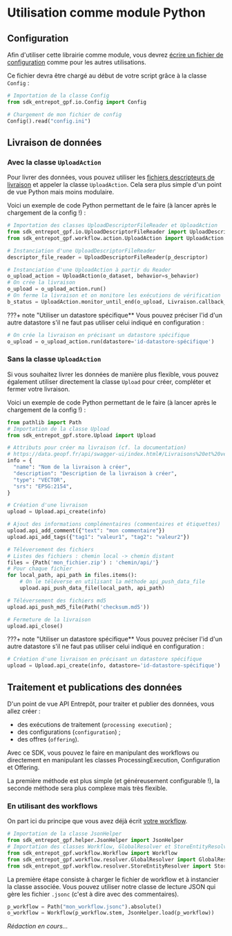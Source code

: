 <!--
CE DOCUMENT N'A PAS VOCATION A ÊTRE LU DIRECTEMENT OU VIA GITHUB :
les liens seront cassés, l'affichage ne sera pas correcte. Ne faites ça !

Consultez la doc en ligne ici : https://geoplateforme.github.io/sdk-entrepot/

Le lien vers cette page devrait être : https://geoplateforme.github.io/sdk-entrepot/comme-module/
-->

# Utilisation comme module Python

## Configuration

Afin d'utiliser cette librairie comme module, vous devrez [écrire un fichier de configuration](configuration.md) comme pour les autres utilisations.

Ce fichier devra être chargé au début de votre script grâce à la classe `Config` :

```py
# Importation de la classe Config
from sdk_entrepot_gpf.io.Config import Config

# Chargement de mon fichier de config
Config().read("config.ini")
```

## Livraison de données

### Avec la classe `UploadAction`

Pour livrer des données, vous pouvez utiliser les [fichiers descripteurs de livraison](upload_descriptor.md) et appeler la classe `UploadAction`.
Cela sera plus simple d'un point de vue Python mais moins modulaire.

Voici un exemple de code Python permettant de le faire (à lancer après le chargement de la config !) :

```py
# Importation des classes UploadDescriptorFileReader et UploadAction
from sdk_entrepot_gpf.io.UploadDescriptorFileReader import UploadDescriptorFileReader
from sdk_entrepot_gpf.workflow.action.UploadAction import UploadAction

# Instanciation d'une UploadDescriptorFileReader
descriptor_file_reader = UploadDescriptorFileReader(p_descriptor)

# Instanciation d'une UploadAction à partir du Reader
o_upload_action = UploadAction(o_dataset, behavior=s_behavior)
# On crée la livraison
o_upload = o_upload_action.run()
# On ferme la livraison et on monitore les exécutions de vérification
b_status = UploadAction.monitor_until_end(o_upload, Livraison.callback_check)
```

???+ note "Utiliser un datastore spécifique**
    Vous pouvez préciser l'id d'un autre datastore s'il ne faut pas utiliser celui indiqué en configuration :

```py
# On crée la livraison en précisant un datastore spécifique
o_upload = o_upload_action.run(datastore='id-datastore-spécifique')
```

### Sans la classe `UploadAction`

Si vous souhaitez livrer les données de manière plus flexible, vous pouvez également utiliser directement la classe `Upload` pour créer, compléter et fermer votre livraison.

Voici un exemple de code Python permettant de le faire (à lancer après le chargement de la config !) :

```py
from pathlib import Path
# Importation de la classe Upload
from sdk_entrepot_gpf.store.Upload import Upload

# Attributs pour créer ma livraison (cf. la documentation)
# https://data.geopf.fr/api/swagger-ui/index.html#/Livraisons%20et%20vérifications/create
info = {
  "name": "Nom de la livraison à créer",
  "description": "Description de la livraison à créer",
  "type": "VECTOR",
  "srs": "EPSG:2154",
}

# Création d'une livraison
upload = Upload.api_create(info)

# Ajout des informations complémentaires (commentaires et étiquettes)
upload.api_add_comment({"text": "mon commentaire"})
upload.api_add_tags({"tag1": "valeur1", "tag2": "valeur2"})

# Téléversement des fichiers
# Listes des fichiers : chemin local -> chemin distant
files = {Path('mon_fichier.zip') : 'chemin/api/'}
# Pour chaque fichier
for local_path, api_path in files.items():
    # On le téléverse en utilisant la méthode api_push_data_file
    upload.api_push_data_file(local_path, api_path)

# Téléversement des fichiers md5
upload.api_push_md5_file(Path('checksum.md5'))

# Fermeture de la livraison
upload.api_close()
```

???+ note "Utiliser un datastore spécifique**
    Vous pouvez préciser l'id d'un autre datastore s'il ne faut pas utiliser celui indiqué en configuration :

```py
# Création d'une livraison en précisant un datastore spécifique
upload = Upload.api_create(info, datastore='id-datastore-spécifique')
```


## Traitement et publications des données

D'un point de vue API Entrepôt, pour traiter et publier des données, vous allez créer :

* des exécutions de traitement (`processing execution`) ;
* des configurations (`configuration`) ;
* des offres (`offering`).

Avec ce SDK, vous pouvez le faire en manipulant des workflows ou directement en manipulant les classes ProcessingExecution, Configuration et Offering.

La première méthode est plus simple (et généreusement configurable !), la seconde méthode sera plus complexe mais très flexible.

### En utilisant des workflows

On part ici du principe que vous avez déjà écrit [votre workflow](workflow.md).

```py
# Importation de la classe JsonHelper
from sdk_entrepot_gpf.helper.JsonHelper import JsonHelper
# Importation des classes Workflow, GlobalResolver et StoreEntityResolver
from sdk_entrepot_gpf.workflow.Workflow import Workflow
from sdk_entrepot_gpf.workflow.resolver.GlobalResolver import GlobalResolver
from sdk_entrepot_gpf.workflow.resolver.StoreEntityResolver import StoreEntityResolver
```

La première étape consiste à charger le fichier de workflow et à instancier la classe associée. Vous pouvez utiliser notre classe de lecture JSON qui gère les fichier `.jsonc` (c'est à dire avec des commentaires).

```py
p_workflow = Path("mon_workflow.jsonc").absolute()
o_workflow = Workflow(p_workflow.stem, JsonHelper.load(p_workflow))
```

*Rédaction en cours...*
